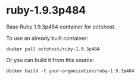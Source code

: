ruby-1.9.3p484
==============

Base Ruby 1.9.3p484 container for octohost.

To use an already built container:

`docker pull octohost/ruby-1.9.3p484`

Or you can build it from this source:

`docker build -t your-organization/ruby-1.9.3p484`
